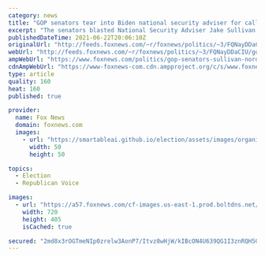 ```yaml
---
category: news
title: "GOP senators tear into Biden national security adviser for calling Nord Stream 2 AG a 'Swiss' company"
excerpt: "The senators blasted National Security Adviser Jake Sullivan for his Sunday interview where he was pressed on the Biden administration waiving sanctions on the Nord Stream 2 pipeline, which would give Russia greater influence in Europe."
publishedDateTime: 2021-06-22T20:06:10Z
originalUrl: "http://feeds.foxnews.com/~r/foxnews/politics/~3/FQNayDDaCIU/gop-senators-sullivan-nord-stream-pipeline"
webUrl: "http://feeds.foxnews.com/~r/foxnews/politics/~3/FQNayDDaCIU/gop-senators-sullivan-nord-stream-pipeline"
ampWebUrl: "https://www.foxnews.com/politics/gop-senators-sullivan-nord-stream-pipeline.amp"
cdnAmpWebUrl: "https://www-foxnews-com.cdn.ampproject.org/c/s/www.foxnews.com/politics/gop-senators-sullivan-nord-stream-pipeline.amp"
type: article
quality: 160
heat: 160
published: true

provider:
  name: Fox News
  domain: foxnews.com
  images:
    - url: "https://smartableai.github.io/election/assets/images/organizations/foxnews.com-50x50.jpg"
      width: 50
      height: 50

topics:
  - Election
  - Republican Voice

images:
  - url: "https://a57.foxnews.com/cf-images.us-east-1.prod.boltdns.net/v1/static/694940094001/b97fd954-04a6-4dd7-a7df-3edb01d82f9b/4b35d8e6-8d1d-4c2a-9367-004a045d6b91/1280x720/match/720/405/image.jpg?ve=1&tl=1"
    width: 720
    height: 405
    isCached: true

secured: "2md8x3rOGTmeNIp0zrelw3AonP7/Itvz8wHjW/kIBcON4U639QG1I3znRQH5GHOt5LTe+G2AXAzkVIdpo7C6mbDOz0zm9h1DjWWLjh92UdSy9gYDDmoq6lsgUIkBaBYS40bzo5ywnHOF6WBeRiurG1TsZrOAyUHvS04R2LGSf0xqvZ0ztuAVa/7NZJ7MNo3dwMXFWUXtaJzPlmzqhPjn8faCVHVziY+1mq/Yx6fRugt/1tU5rwPtYpCdt/Cn/XeecgiN7WuTZykCOtwSSh0mM8BfOTA5pC2NpniULIFjjw5IfnKspBfoeQAX0wFmaMWbEoL4HSUXq7+NUzQb3dLkUoQV0gIH4ChAeYPb+ZwzW08=;X348/7n3JKatz5LWy68q1A=="
---
```


